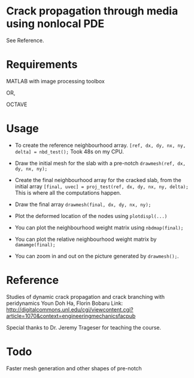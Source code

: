 # Crack propagation through media using nonlocal PDE

See Reference.

# Requirements

MATLAB with image processing toolbox

OR,

OCTAVE 

# Usage

* To create the reference neighbourhood array.
`[ref, dx, dy, nx, ny, delta] = nbd_test();` Took 48s on my CPU.

* Draw the initial mesh for the slab with a pre-notch
`drawmesh(ref, dx, dy, nx, ny);  `

* Create the final neighbourhood array for the cracked slab, from the initial array
`[final, uvec] = proj_test(ref, dx, dy, nx, ny, delta);   `  This is where all the computations happen.

* Draw the final array
`drawmesh(final, dx, dy, nx, ny);  `

* Plot the deformed location of the nodes using `plotdispl(...)`
* You can plot the neighbourhood weight matrix using
`nbdmap(final);`
* You can plot the relative neighbourhood weight matrix by
`damamge(final);`
* You can zoom in and out on the picture generated by `drawmesh();`.

# Reference

Studies of dynamic crack propagation and crack branching with peridynamics 
Youn Doh Ha, Florin Bobaru
Link: http://digitalcommons.unl.edu/cgi/viewcontent.cgi?article=1070&context=engineeringmechanicsfacpub

Special thanks to Dr. Jeremy Trageser for teaching the course.

# Todo

Faster mesh generation and other shapes of pre-notch
